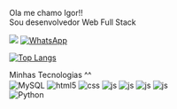 Ola me chamo Igor!! <br>
Sou desenvolvedor Web Full Stack
<br>


[<img src="https://img.shields.io/badge/linkedin-%230077B5.svg?&style=for-the-badge&logo=linkedin&logoColor=white" />](https://www.linkedin.com/in/igor-marcelo-6b083a205/)
[![WhatsApp](https://img.shields.io/badge/WhatsApp-25D366?style=for-the-badge&logo=whatsapp&logoColor=white)](https://wa.me/+5541992314942)
<br>

[![Top Langs](https://github-readme-stats.vercel.app/api/top-langs/?username=igorzibetti&layout=compact&theme=cobalt)](https://github.com/anuraghazra/github-readme-stats)

Minhas Tecnologias ^^
<br>
  <img align="center" alt="MySQL" src="https://img.shields.io/badge/MySQL-00000F?style=for-the-badge&logo=mysql&logoColor=white" />
  <img align="center" alt="html5" src="https://img.shields.io/badge/HTML5-E34F26?style=for-the-badge&logo=html5&logoColor=white" />
  <img align="center" alt="css" src="https://img.shields.io/badge/CSS3-1572B6?style=for-the-badge&logo=css3&logoColor=white" />
  <img align="center" alt="js" src="https://img.shields.io/badge/JavaScript-F7DF1E?style=for-the-badge&logo=javascript&logoColor=black" />
   <img align="center" alt="js" src="https://img.shields.io/badge/TypeScript-007ACC?style=for-the-badge&logo=typescript&logoColor=white" />
   <img align="center" alt="js" src="https://img.shields.io/badge/Python-14354C?style=for-the-badge&logo=python&logoColor=white" />
   <img align="center" alt="js" src="https://img.shields.io/badge/React-20232A?style=for-the-badge&logo=react&logoColor=61DAFB" />
<br>
![Python](https://img.shields.io/badge/python-3670A0?style=for-the-badge&logo=python&logoColor=ffdd54)
